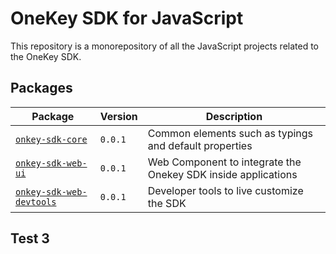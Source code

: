# OneKey SDK for JavaScript

This repository is a monorepository of all the JavaScript projects related to the
OneKey SDK.

## Packages

| Package                                                  | Version | Description                                            |
| -------------------------------------------------------- | ------- | ------------------------------------------------------ |
| [`onkey-sdk-core`](./packages/onekey-sdk-core/README.md) | `0.0.1`     | Common elements such as typings and default properties |
| [`onkey-sdk-web-ui`](./packages/onekey-sdk-web-ui/README.md) | `0.0.1`     | Web Component to integrate the Onekey SDK inside applications |
| [`onkey-sdk-web-devtools`](./packages/onekey-sdk-web-devtools/README.md) | `0.0.1`     | Developer tools to live customize the SDK |

## Test 3